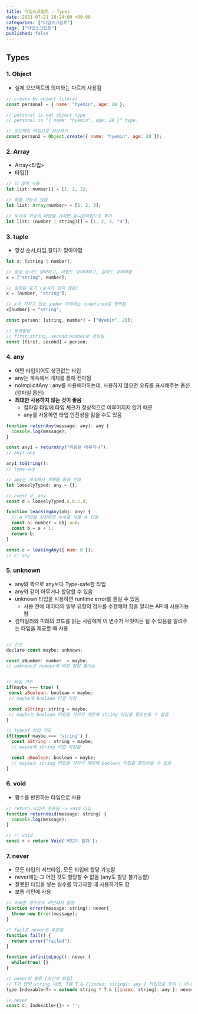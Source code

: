```yaml
---
title: 타입스크립트 - Types
date: 2021-07-21 18:24:00 +09:00
categories: ["타입스크립트"]
tags: ["타입스크립트"]
published: false
---
```


## Types

### 1. Object

- 실제 오브젝트의 의미와는 다르게 사용됨

```js
// create by object literal
const personal = { name: "hyemin", age: 28 };

// personal is not object type
// personal is "{ name: "hyemin", age: 28 }" type.

// 오브젝트 타입으로 생성하기
const person2 = Object.create({ name: "hyemin", age: 28 });
```

### 2. Array

- Array<타입>
- 타입[]

```js
// 더 많이 사용
let list: number[] = [1, 2, 3];

// 충돌 가능성 있음
let list: Array<number> = [1, 2, 3];

// 두가지 이상의 타입을 가지면 유니온타입으로 묶기
let list: (number | string)[] = [1, 2, 3, "4"];
```

### 3. tuple

- 항상 순서,타입,길이가 맞아야함

```js
let x: [string | number];

// 항상 순서도 맞아하고, 타입도 맞아야하고, 길이도 맞아야함
x = ["string", number];

// 잘못된 표기 (순서가 맞지 않음)
x = [number, "string"];

// x가 가지고 있는 index 이외에는 undefined로 정의됨
x[number] = "string";

const person: [string, number] = ["Hyemin", 28];

// 분해할당
// first:string, second:number로 정의됨
const [first, second] = person;
```

### 4. any

- 어떤 타입이어도 상관없는 타입
- any는 계속해서 개체를 통해 전파됨
- noImplicitAny : any를 사용해야하는데, 사용하지 않으면 오류를 표시해주는 옵션(컴파일 옵션)
- **최대한 사용하지 않는 것이 좋음**
  - 컴파일 타임에 타입 체크가 정상적으로 이루어지지 않기 때문
  - any를 사용하면 타입 안전성을 잃을 수도 있음

```js
function returnAny(message: any): any {
  console.log(message);
}

const any1 = returnAny("리턴은 아무거나");
// any1:any

any1.toString();
// type:any

// any는 계속해서 개체를 통해 전파
let looselyTyped: any = {};

// const d: any
const d = looselyTyped.a.b.c.d;

function leackingAny(obj: any) {
  // a 타입을 지정하면 누수를 막을 수 있음
  const a: number = obj.num;
  const b = a + 1;
  return b;
}

const c = leakingAny({ num: 0 });
// c: any
```

### 5. unknown

- any와 짝으로 any보다 Type-safe한 타입
- any와 같이 아무거나 할당할 수 있음
- unknown 타입을 사용하면 runtime error를 줄일 수 있음
  - 사용 전에 데이터의 일부 유형의 검사를 수행해야 함을 알리는 API에 사용가능함
- 컴파일러와 미래의 코드를 읽는 사람에게 이 변수가 무엇이든 될 수 있음을 알려주는 타입을 제공할 때 사용

```js

// 선언
declare const maybe: unknown;

const aNumber: number  = maybe;
// unknown은 number에 바로 할당 불가능


// 타입 가드
if(maybe === true) {
 const aBoolean: boolean = maybe;
 // maybe에 boolean 타입 지정

 const aString: string = maybe;
 // maybe는 boolean 타입을 가지기 때문에 string 타입을 할당받을 수 없음
}

// typeof 타입 가드
if(typeof maybe === 'string') {
  const aString : string = maybe;
  // maybe에 string 타입 지정됨

  const aBoolean: boolean = maybe;
  // maybe는 string 타입을 가지기 때문에 boolean 타입을 할당받을 수 없음
}
```

### 6. void

- 함수를 반환하는 타입으로 사용

```js
// return 타입이 추론됨 -> void 타입
function returnVoid(message: string) {
  console.log(message);
}

// r: void
const r = return Void('리턴이 없다');
```

### 7. never

- 모든 타입의 서브타입, 모든 타입에 할당 가능함
- never에는 그 어떤 것도 할당할 수 없음 (any도 할당 불가능함)
- 잘못된 타입을 넣는 실수를 막고자할 때 사용하기도 함
- 보통 리턴에 사용

```js
// 어떠한 경우로도 리턴되지 않음
function error(message: string): never{
  throw new Error(message);
}

// fail은 never로 추론됨
function fail() {
  return error("failed");
}

function infiniteLoop(): never {
  while(true) {}
}

// never의 활용 [조건부 타입]
// T가 만약 string 이면, T를 T & {[index: string]: any } 타입으로 정의 | 아니라면 never로 정의
type Indexable<T> = extends string ? T & {[index: string]: any }: never;

// never
const c: Indexable<{}> = '';
```
